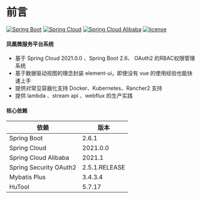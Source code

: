 # 前言
[![Spring Boot](https://img.shields.io/badge/spring--boot-2.6.1-brightgreen)](https://github.com/spring-projects/spring-boot)
[![Spring Cloud](https://img.shields.io/badge/spring--cloud-2021.0.0-brightgreen)](https://github.com/spring-cloud)
[![Spring Cloud Alibaba](https://img.shields.io/badge/spring--cloud--alibaba-2021.1-brightgreen)](https://github.com/alibaba/spring-cloud-alibaba)
[![license](https://img.shields.io/badge/License-Apache%202.0-blue.svg)](https://github.com/dlhf/conversion-platform/blob/master/LICENSE)

#### 凤凰微服务平台系统
- 基于 Spring Cloud 2021.0.0 、Spring Boot 2.6、 OAuth2 的RBAC权限管理系统  
- 基于数据驱动视图的理念封装 element-ui，即使没有 vue 的使用经验也能快速上手  
- 提供对常见容器化支持 Docker、Kubernetes、Rancher2 支持  
- 提供 lambda 、stream api 、webflux 的生产实践   

#### 核心依赖 


依赖 | 版本
---|---
Spring Boot |  2.6.1
Spring Cloud | 2021.0.0 
Spring Cloud Alibaba | 2021.1 
Spring Security OAuth2 | 2.5.1.RELEASE
Mybatis Plus | 3.4.3.4
HuTool | 5.7.17